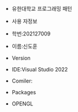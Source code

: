 * 유한대학교 프로그래밍 패턴

 *  사용 자정보
 * 학번:202127009
 * 이름:신도훈


 * Version
 * IDE:Visual Studio 2022
 * Comiler:
 * Packages
  * OPENGL

